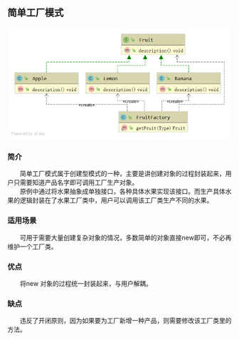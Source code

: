 ## 简单工厂模式

![简单工厂模式](https://github.com/GRain-long/ddstudy/blob/dev/ddstudy-designpattern/src/main/resources/image/simpleFactory.png)

### 简介
&emsp;&emsp;简单工厂模式属于创建型模式的一种，主要是讲创建对象的过程封装起来，用户只需要知道产品名字即可调用工厂生产对象。  
&emsp;&emsp;原例中通过将水果抽象成单独接口，各种具体水果实现该接口。而生产具体水果的逻辑封装在了水果工厂类中，用户可以调用该工厂类生产不同的水果。

### 适用场景
&emsp;&emsp;可用于需要大量创建复杂对象的情况，多数简单的对象直接new即可，不必再维护一个工厂类。

### 优点
&emsp;&emsp;将new 对象的过程统一封装起来，与用户解耦。

### 缺点
&emsp;&emsp;违反了开闭原则，因为如果要为工厂新增一种产品，则需要修改该工厂类里的方法。


